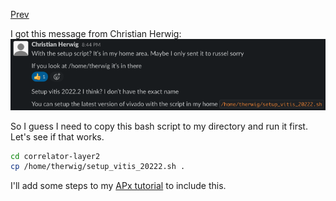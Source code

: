 [Prev](/FPGA_deployment/Wed_Apr_19_2023.md)

I got this message from Christian Herwig:
![](FPGA_deployment/img/christian_message_Wed_Apr_19_2023.png)

So I guess I need to copy this bash script to my directory and run it first. Let's see if that works. 
```sh
cd correlator-layer2
cp /home/therwig/setup_vitis_20222.sh .
```

I'll add some steps to my [APx tutorial](/knowledge_base/APx.md) to include this.